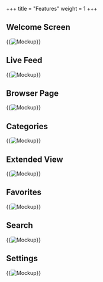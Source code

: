 +++
title = "Features"
weight = 1
+++


## Welcome Screen
{{<image src="WelcomeT.png" alt="Mockup" >}}
## Live Feed
{{<image src="LiveT.png" alt="Mockup" >}}
## Browser Page
{{<image src="BrowserT.png" alt="Mockup" >}}
## Categories 
{{<image src="filterT.png" alt="Mockup" >}}
## Extended View
{{<image src="ExtendedT.png" alt="Mockup" >}}
## Favorites
{{<image src="FavoritenT.png" alt="Mockup" >}}
## Search
{{<image src="SearchT.png" alt="Mockup" >}}
## Settings
{{<image src="SettingsT.png" alt="Mockup" >}}



